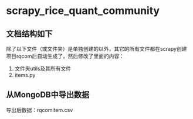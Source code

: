 # scrapy_rice_quant_community
## 文档结构如下
除了以下文件（或文件夹）是单独创建的以外，其它的所有文件都在scrapy创建项目rqcom后自动生成了，然后修改了里面的内容：
1. 文件夹utils及其所有文件
1. items.py
## 从MongoDB中导出数据
导出后数据：rqcomitem.csv
